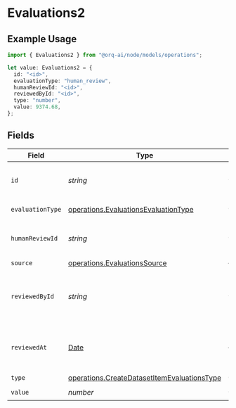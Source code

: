 # Evaluations2

## Example Usage

```typescript
import { Evaluations2 } from "@orq-ai/node/models/operations";

let value: Evaluations2 = {
  id: "<id>",
  evaluationType: "human_review",
  humanReviewId: "<id>",
  reviewedById: "<id>",
  type: "number",
  value: 9374.68,
};
```

## Fields

| Field                                                                                                      | Type                                                                                                       | Required                                                                                                   | Description                                                                                                |
| ---------------------------------------------------------------------------------------------------------- | ---------------------------------------------------------------------------------------------------------- | ---------------------------------------------------------------------------------------------------------- | ---------------------------------------------------------------------------------------------------------- |
| `id`                                                                                                       | *string*                                                                                                   | :heavy_check_mark:                                                                                         | The unique identifier of the human evaluation                                                              |
| `evaluationType`                                                                                           | [operations.EvaluationsEvaluationType](../../models/operations/evaluationsevaluationtype.md)               | :heavy_check_mark:                                                                                         | The type of evaluation                                                                                     |
| `humanReviewId`                                                                                            | *string*                                                                                                   | :heavy_check_mark:                                                                                         | The unique identifier of the human review                                                                  |
| `source`                                                                                                   | [operations.EvaluationsSource](../../models/operations/evaluationssource.md)                               | :heavy_minus_sign:                                                                                         | N/A                                                                                                        |
| `reviewedById`                                                                                             | *string*                                                                                                   | :heavy_check_mark:                                                                                         | The unique identifier of the user who reviewed the item                                                    |
| `reviewedAt`                                                                                               | [Date](https://developer.mozilla.org/en-US/docs/Web/JavaScript/Reference/Global_Objects/Date)              | :heavy_minus_sign:                                                                                         | The date and time the item was reviewed                                                                    |
| `type`                                                                                                     | [operations.CreateDatasetItemEvaluationsType](../../models/operations/createdatasetitemevaluationstype.md) | :heavy_check_mark:                                                                                         | N/A                                                                                                        |
| `value`                                                                                                    | *number*                                                                                                   | :heavy_check_mark:                                                                                         | N/A                                                                                                        |